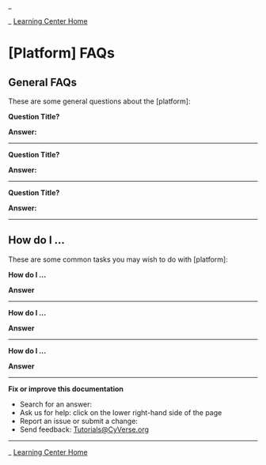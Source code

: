 \_

\_ [Learning Center Home](http://learning.cyverse.org/)

\[Platform\] FAQs
=================

General FAQs
------------

These are some general questions about the \[platform\]:

**Question Title?**

**Answer:**

------------------------------------------------------------------------

**Question Title?**

**Answer:**

------------------------------------------------------------------------

**Question Title?**

**Answer:**

------------------------------------------------------------------------

How do I \...
-------------

These are some common tasks you may wish to do with \[platform\]:

**How do I \...**

**Answer**

------------------------------------------------------------------------

**How do I \...**

**Answer**

------------------------------------------------------------------------

**How do I \...**

**Answer**

------------------------------------------------------------------------

**Fix or improve this documentation**

-   Search for an answer:
-   Ask us for help: click on the lower right-hand side of the page
-   Report an issue or submit a change:
-   Send feedback: [Tutorials\@CyVerse.org](Tutorials@CyVerse.org)

------------------------------------------------------------------------

\_ [Learning Center Home](http://learning.cyverse.org/)


